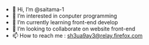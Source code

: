 - 👋 Hi, I’m @saitama-1
- 👀 I’m interested in conputer programming
- 🌱 I’m currently learning front-end develop
- 💞️ I’m looking to collaborate on website front-end
- 📫 How to reach me : sh3ua9ay3@relay.firefox.com

<!---
saitama-1/saitama-1 is a ✨ special ✨ repository because its `README.md` (this file) appears on your GitHub profile.
You can click the Preview link to take a look at your changes.
--->
